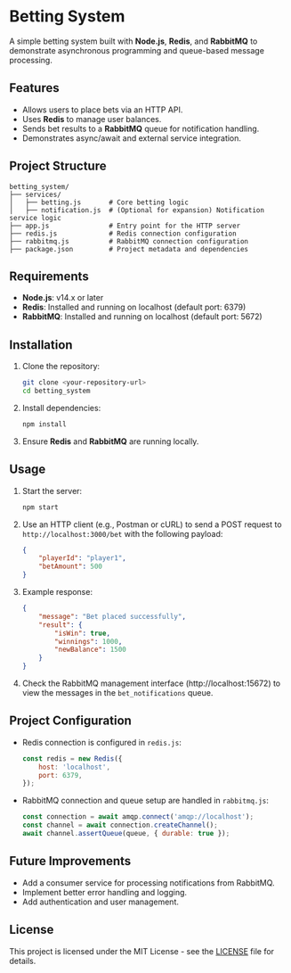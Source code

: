 # Betting System

A simple betting system built with **Node.js**, **Redis**, and **RabbitMQ** to demonstrate asynchronous programming and queue-based message processing.

## Features

- Allows users to place bets via an HTTP API.
- Uses **Redis** to manage user balances.
- Sends bet results to a **RabbitMQ** queue for notification handling.
- Demonstrates async/await and external service integration.

## Project Structure

```
betting_system/
├── services/
│   ├── betting.js       # Core betting logic
│   ├── notification.js  # (Optional for expansion) Notification service logic
├── app.js               # Entry point for the HTTP server
├── redis.js             # Redis connection configuration
├── rabbitmq.js          # RabbitMQ connection configuration
├── package.json         # Project metadata and dependencies
```

## Requirements

- **Node.js**: v14.x or later
- **Redis**: Installed and running on localhost (default port: 6379)
- **RabbitMQ**: Installed and running on localhost (default port: 5672)

## Installation

1. Clone the repository:
   ```bash
   git clone <your-repository-url>
   cd betting_system
   ```

2. Install dependencies:
   ```bash
   npm install
   ```

3. Ensure **Redis** and **RabbitMQ** are running locally.

## Usage

1. Start the server:
   ```bash
   npm start
   ```

2. Use an HTTP client (e.g., Postman or cURL) to send a POST request to `http://localhost:3000/bet` with the following payload:
   ```json
   {
       "playerId": "player1",
       "betAmount": 500
   }
   ```

3. Example response:
   ```json
   {
       "message": "Bet placed successfully",
       "result": {
           "isWin": true,
           "winnings": 1000,
           "newBalance": 1500
       }
   }
   ```

4. Check the RabbitMQ management interface (http://localhost:15672) to view the messages in the `bet_notifications` queue.

## Project Configuration

- Redis connection is configured in `redis.js`:
  ```javascript
  const redis = new Redis({
      host: 'localhost',
      port: 6379,
  });
  ```
- RabbitMQ connection and queue setup are handled in `rabbitmq.js`:
  ```javascript
  const connection = await amqp.connect('amqp://localhost');
  const channel = await connection.createChannel();
  await channel.assertQueue(queue, { durable: true });
  ```

## Future Improvements

- Add a consumer service for processing notifications from RabbitMQ.
- Implement better error handling and logging.
- Add authentication and user management.

## License

This project is licensed under the MIT License - see the [LICENSE](LICENSE) file for details.
